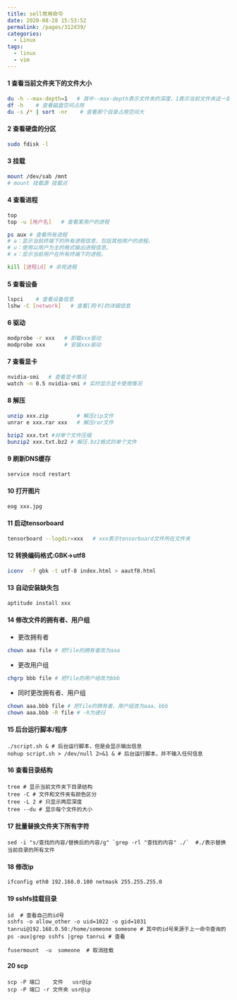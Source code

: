 ```yaml
---
title: sell常用命令
date: 2020-08-28 15:53:52
permalink: /pages/312d39/
categories: 
  - Linux
tags: 
  - linux
  - vim
---
```




#### 1 查看当前文件夹下的文件大小

```bash
du -h --max-depth=1   # 其中--max-depth表示文件夹的深度，1表示当前文件夹这一层
df -h    # 查看磁盘空间占用
du -s /* | sort -nr    # 查看那个目录占用空间大
```
#### 2 查看硬盘的分区
```bash
sudo fdisk -l
```
#### 3 挂载
```bash
mount /dev/sab /mnt
# mount 挂载源 挂载点
```
#### 4 查看进程
```bash
top
top -u [用户名]   # 查看某用户的进程

ps aux # 查看所有进程
# a：显示当前终端下的所有进程信息，包括其他用户的进程。
# u：使用以用户为主的格式输出进程信息。
# x：显示当前用户在所有终端下的进程。

kill [进程id] # 杀死进程
```
#### 5 查看设备
```bash
lspci    # 查看设备信息
lshw -C [network]   # 查看[网卡]的详细信息
```
#### 6 驱动
```bash
modprobe -r xxx   # 卸载xxx驱动
modprobe xxx      # 安装xxx驱动
```
#### 7 查看显卡
```bash
nvidia-smi   # 查看显卡情况
watch -n 0.5 nvidia-smi # 实时显示显卡使用情况
```
#### 8 解压
```bash
unzip xxx.zip         # 解压zip文件
unrar e xxx.rar xxx   # 解压rar文件

bzip2 xxx.txt #对单个文件压缩
bunzip2 xxx.txt.bz2 # 解压.bz2格式的单个文件
```
#### 9 刷新DNS缓存
```bash
service nscd restart
```
#### 10 打开图片
```bash
eog xxx.jpg
```
#### 11 启动tensorboard
```bash
tensorboard --logdir=xxx   # xxx表示tensorboard文件所在文件夹
```
#### 12 转换编码格式:GBK->utf8
```bash
iconv  -f gbk -t utf-8 index.html > aautf8.html
```

#### 13 自动安装缺失包
```bash
aptitude install xxx
```
#### 14 修改文件的拥有者、用户组
- 更改拥有者
```bash
chown aaa file # 把file的拥有者改为aaa
```
- 更改用户组
```bash
chgrp bbb file # 把file的用户组改为bbb
```
- 同时更改拥有者、用户组
```bash
chown aaa.bbb file # 把file的拥有者、用户组改为aaa、bbb
chown aaa.bbb -R file # -R为递归
```

#### 15 后台运行脚本/程序
```shell
./script.sh & # 后台运行脚本，但是会显示输出信息
nohup script.sh > /dev/null 2>&1 & # 后台运行脚本，并不输入任何信息
```

#### 16 查看目录结构
```shell
tree # 显示当前文件夹下目录结构
tree -C # 文件和文件夹有颜色区分
tree -L 2 # 只显示两层深度
tree --du # 显示每个文件的大小
```

#### 17 批量替换文件夹下所有字符
```shell
sed -i "s/查找的内容/替换后的内容/g" `grep -rl "查找的内容" ./`  #./表示替换当前目录的所有文件
```

#### 18 修改ip
```shell
ifconfig eth0 192.168.0.100 netmask 255.255.255.0
```

#### 19 sshfs挂载目录
```shell
id  # 查看自己的id号
sshfs -o allow_other -o uid=1022 -o gid=1031 tanrui@192.168.0.50:/home/someone someone # 其中的id号来源于上一命令查询的
ps -aux|grep sshfs |grep tanrui # 查看

fusermount  -u  someone  # 取消挂载
```


#### 20 scp
```shell
scp -P 端口    文件   usr@ip
scp -P 端口 -r 文件夹 usr@ip
```